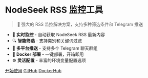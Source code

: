 # NodeSeek RSS 监控工具

> 🚀 强大的 RSS 监控解决方案，支持多种筛选条件和 Telegram 推送

- 📡 **实时监控** - 自动获取 NodeSeek RSS 最新内容
- 🔍 **智能筛选** - 支持类别和关键词过滤
- 📱 **多平台推送** - 支持多个 Telegram 聊天群组
- 🐳 **Docker 部署** - 一键部署，开箱即用
- ⚙️ **灵活配置** - 丰富的环境变量配置选项

[开始使用](#快速开始)
[GitHub](https://github.com/xhhcn/ns-rss)
[DockerHub](https://hub.docker.com/r/xhh1128/ns-rss) 